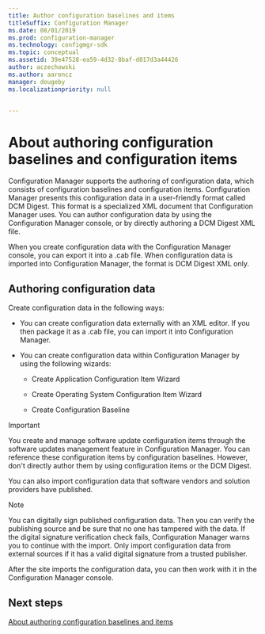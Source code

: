 ```yaml
---
title: Author configuration baselines and items
titleSuffix: Configuration Manager
ms.date: 08/01/2019
ms.prod: configuration-manager
ms.technology: configmgr-sdk
ms.topic: conceptual
ms.assetid: 39e47528-ea59-4d32-8baf-d017d3a44426
author: aczechowski
ms.author: aaroncz
manager: dougeby
ms.localizationpriority: null


---
```


# About authoring configuration baselines and configuration items

Configuration Manager supports the authoring of configuration data, which consists of configuration baselines and configuration items. Configuration Manager presents this configuration data in a user-friendly format called DCM Digest. This format is a specialized XML document that Configuration Manager uses. You can author configuration data by using the Configuration Manager console, or by directly authoring a DCM Digest XML file.  

When you create configuration data with the Configuration Manager console, you can export it into a .cab file. When configuration data is imported into Configuration Manager, the format is DCM Digest XML only.

## Authoring configuration data

Create configuration data in the following ways:  

- You can create configuration data externally with an XML editor. If you then package it as a .cab file, you can import it into Configuration Manager.  

- You can create configuration data within Configuration Manager by using the following wizards:  

  - Create Application Configuration Item Wizard  

  - Create Operating System Configuration Item Wizard  

  - Create Configuration Baseline  

> [!IMPORTANT]
> You create and manage software update configuration items through the software updates management feature in Configuration Manager. You can reference these configuration items by configuration baselines. However, don't directly author them by using configuration items or the DCM Digest.  

You can also import configuration data that software vendors and solution providers have published.

> [!NOTE]
> You can digitally sign published configuration data. Then you can verify the publishing source and be sure that no one has tampered with the data. If the digital signature verification check fails, Configuration Manager warns you to continue with the import. Only import configuration data from external sources if it has a valid digital signature from a trusted publisher.  

After the site imports the configuration data, you can then work with it in the Configuration Manager console.  

## Next steps

[About authoring configuration baselines and items](about-authoring-configuration-baselines-and-configuration-items.md)
